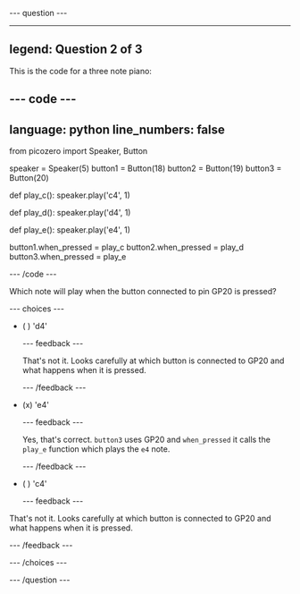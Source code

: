 
--- question ---

---
legend: Question 2 of 3
---

This is the code for a three note piano:

--- code ---
---
language: python
line_numbers: false
---
from picozero import Speaker, Button

speaker = Speaker(5)
button1 = Button(18)
button2 = Button(19)
button3 = Button(20)

def play_c():
    speaker.play('c4', 1)
    
def play_d():
    speaker.play('d4', 1)
    
def play_e():
    speaker.play('e4', 1)
    
button1.when_pressed = play_c
button2.when_pressed = play_d
button3.when_pressed = play_e

--- /code ---

Which note will play when the button connected to pin GP20 is pressed?

--- choices ---

- ( ) 'd4'

  --- feedback ---

  That's not it. Looks carefully at which button is connected to GP20 and what happens when it is pressed. 

  --- /feedback ---

- (x) 'e4'

  --- feedback ---

  Yes, that's correct. `button3` uses GP20 and `when_pressed` it calls the `play_e` function which plays the `e4` note. 

  --- /feedback ---

- ( ) 'c4'

  --- feedback ---
  
That's not it. Looks carefully at which button is connected to GP20 and what happens when it is pressed. 

  --- /feedback ---

--- /choices ---

--- /question ---

